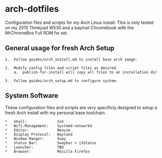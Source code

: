 # arch-dotfiles
Configuration files and scripts for my Arch Linux install.
This is only tested on my 2015 Thinkpad W530 and a baytrail
Chromebook with the MrChromeBox Full ROM fw set.

## General usage for fresh Arch Setup
    1.  Follow guides/arch_install.md to install base arch image.

    2.  Modify config files and script files as desired.
        a.  publish-for-install will copy all files to an installation dir

    3.  Follow guides/arch_setup.md to configure system.

## System Software
These configuration files and scripts are very specificly designed to
setup a fresh Arch install with my personal base toolchain.
    
    *   Shell:              Zsh
    *   Wifi-Management:    Systemd-networkd
    *   Editor:             Neovim
    *   Display Protocol:   Wayland
    *   Window Manger:      Sway
    *   Status Bar:         Swaybar + i3Status
    *   Launcher:           TBD
    *   Browser:            Mozilla Firefox
 

